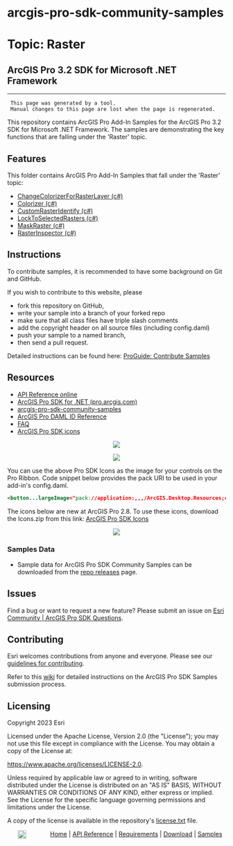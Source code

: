 # arcgis-pro-sdk-community-samples
# Topic: Raster
## ArcGIS Pro 3.2 SDK for Microsoft .NET Framework 

----------
     This page was generated by a tool.
     Manual changes to this page are lost when the page is regenerated.

This repository contains ArcGIS Pro Add-In Samples for the ArcGIS Pro 3.2 SDK for Microsoft .NET Framework.  The samples are demonstrating the key functions that are falling under the 'Raster' topic.  


## Features

This folder contains ArcGIS Pro Add-In Samples that fall under the 'Raster' topic:

* [ChangeColorizerForRasterLayer (c#)](../../../tree/master/Raster/ChangeColorizerForRasterLayer)  
* [Colorizer (c#)](../../../tree/master/Raster/Colorizer)  
* [CustomRasterIdentify (c#)](../../../tree/master/Raster/CustomRasterIdentify)  
* [LockToSelectedRasters (c#)](../../../tree/master/Raster/LockToSelectedRasters)  
* [MaskRaster (c#)](../../../tree/master/Raster/MaskRaster)  
* [RasterInspector (c#)](../../../tree/master/Raster/RasterInspector)  


## Instructions

To contribute samples, it is recommended to have some background on Git and GitHub. 

If you wish to contribute to this website, please  
* fork this repository on GitHub,  
* write your sample into a branch of your forked repo  
 * make sure that all class files have triple slash comments  
 * add the copyright header on all source files (including config.daml)  
* push your sample to a named branch, 
* then send a pull request.

Detailed instructions can be found here: [ProGuide: Contribute Samples](https://github.com/Esri/arcgis-pro-sdk-community-samples/wiki/ProGuide-Contribute-Samples)

## Resources

* [API Reference online](https://pro.arcgis.com/en/pro-app/latest/sdk/api-reference)
* <a href="https://pro.arcgis.com/en/pro-app/sdk/" target="_blank">ArcGIS Pro SDK for .NET (pro.arcgis.com)</a>
* [arcgis-pro-sdk-community-samples](https://github.com/Esri/arcgis-pro-sdk-community-samples)
* [ArcGIS Pro DAML ID Reference](https://github.com/Esri/arcgis-pro-sdk/wiki/ArcGIS-Pro-DAML-ID-Reference)
* [FAQ](https://github.com/Esri/arcgis-pro-sdk/wiki/FAQ)
* [ArcGIS Pro SDK icons](https://github.com/Esri/arcgis-pro-sdk/releases/tag/2.8.0.29751)

<p align = center><a href="https://Esri.github.io/arcgis-pro-sdk/images/Home/Image-of-icons-first.png" target="_blank">
  <img align="center" src="https://Esri.github.io/arcgis-pro-sdk/images/Home/Image-of-icons-first.png"/>
</a></p>
<p align = center><a href="https://Esri.github.io/arcgis-pro-sdk/images/Home/Image-of-icons-second.png" target="_blank">
  <img align="center" src="https://Esri.github.io/arcgis-pro-sdk/images/Home/Image-of-icons-second.png"/>
</a></p>
You can use the above Pro SDK Icons as the image for your controls on the Pro Ribbon. Code snippet below provides the pack URI to be used in your add-in's config.daml.

```xml
<button...largeImage="pack://application:,,,/ArcGIS.Desktop.Resources;component/Images/<ImageNameHere>"/>
```
The icons below are new at ArcGIS Pro 2.8. To use these icons, download the Icons.zip from this link: [ArcGIS Pro SDK Icons](https://github.com/Esri/arcgis-pro-sdk/releases/tag/2.8.0.29751)    
<p align = center><a href="https://Esri.github.io/arcgis-pro-sdk/images/Home/Image-of-icons-third.png" target="_blank">
  <img align="center" src="https://Esri.github.io/arcgis-pro-sdk/images/Home/Image-of-icons-third.png"/>
</a></p>

### Samples Data

* Sample data for ArcGIS Pro SDK Community Samples can be downloaded from the [repo releases](https://github.com/Esri/arcgis-pro-sdk-community-samples/releases) page. 

## Issues

Find a bug or want to request a new feature?  Please submit an issue on [Esri Community | ArcGIS Pro SDK Questions](https://community.esri.com/t5/arcgis-pro-sdk-questions/bd-p/arcgis-pro-sdk-questions).

## Contributing

Esri welcomes contributions from anyone and everyone. Please see our [guidelines for contributing](https://github.com/esri/contributing).

Refer to this [wiki](https://github.com/Esri/arcgis-pro-sdk-community-samples/wiki/ProGuide-Contribute-Samples) for detailed instructions on the ArcGIS Pro SDK Samples submission process.

## Licensing
Copyright 2023 Esri

Licensed under the Apache License, Version 2.0 (the "License");
you may not use this file except in compliance with the License.
You may obtain a copy of the License at:

   https://www.apache.org/licenses/LICENSE-2.0.

Unless required by applicable law or agreed to in writing, software
distributed under the License is distributed on an "AS IS" BASIS,
WITHOUT WARRANTIES OR CONDITIONS OF ANY KIND, either express or implied.
See the License for the specific language governing permissions and
limitations under the License.

A copy of the license is available in the repository's [license.txt](./License.txt) file.

&nbsp;&nbsp;&nbsp;&nbsp;&nbsp;&nbsp;<img src="https://esri.github.io/arcgis-pro-sdk/images/ArcGISPro.png"  alt="ArcGIS Pro SDK for Microsoft .NET Framework" height = "20" width = "20" align="top"  >
&nbsp;&nbsp;&nbsp;&nbsp;&nbsp;&nbsp;&nbsp;&nbsp;&nbsp;&nbsp;&nbsp;&nbsp;
[Home](https://github.com/Esri/arcgis-pro-sdk/wiki) | <a href="https://pro.arcgis.com/en/pro-app/sdk/api-reference" target="_blank">API Reference</a> | [Requirements](https://github.com/Esri/arcgis-pro-sdk/wiki#requirements) | [Download](https://github.com/Esri/arcgis-pro-sdk/wiki#installing-arcgis-pro-sdk-for-net) | <a href="https://github.com/esri/arcgis-pro-sdk-community-samples" target="_blank">Samples</a>


